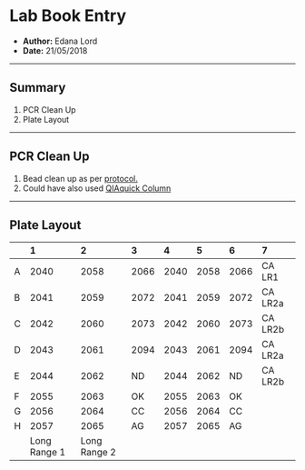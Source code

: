 # Lab Book Entry
- **Author:** Edana Lord
- **Date:** 21/05/2018
---------------------------------
## Summary

1. PCR Clean Up
1. Plate Layout

---------------------------------
## PCR Clean Up

1. Bead clean up as per [protocol.](https://github.com/lored322/Electronic_lab_notebook/blob/master/Protocols/Bead_CleanUp.md)
1. Could have also used [QIAquick Column](https://www.qiagen.com/us/resources/resourcedetail?id=3987caa6-ef28-4abd-927e-d5759d986658&lang=en)

---------------------------------
## Plate Layout

|   | 1   |2   |3   |4   |5   |6   |7      |
| :-| :---|:---|:---|:---|:---|:---|:------|
| A | 2040|2058|2066|2040|2058|2066|CA LR1 |
| B | 2041|2059|2072|2041|2059|2072|CA LR2a|
| C | 2042|2060|2073|2042|2060|2073|CA LR2b|
| D | 2043|2061|2094|2043|2061|2094|CA LR2a|
| E | 2044|2062|ND  |2044|2062|ND  |CA LR2b|
| F | 2055|2063|OK  |2055|2063|OK  |       |
| G | 2056|2064|CC  |2056|2064|CC  |       |
| H | 2057|2065|AG  |2057|2065|AG  |       |
|   | Long Range 1  |Long Range 2  |       |
